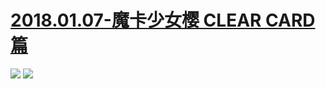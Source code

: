 # [2018.01.07-魔卡少女樱 CLEAR CARD篇](https://bangumi.bilibili.com/anime/21421)
![](https://bilicoverimg.github.io/2018/2018.01.07-魔卡少女樱.jpg)
![](https://bilicover2018.github.io/2018.01.07.jpg)
